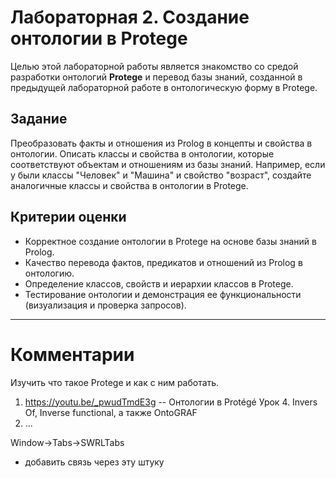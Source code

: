# Лабораторная 2. Создание онтологии в Protege

Целью этой лабораторной работы является знакомство со средой разработки
онтологий **Protege** и перевод базы знаний, созданной в предыдущей лабораторной
работе в онтологическую форму в Protege.

## Задание

Преобразовать факты и отношения из Prolog в концепты и свойства в онтологии.
Описать классы и свойства в онтологии, которые соответствуют объектам и
отношениям из базы знаний. Например, если у были классы "Человек" и "Машина" и
свойство "возраст", создайте аналогичные классы и свойства в онтологии в
Protege.

## Критерии оценки

- Корректное создание онтологии в Protege на основе базы знаний в Prolog.
- Качество перевода фактов, предикатов и отношений из Prolog в онтологию.
- Определение классов, свойств и иерархии классов в Protege.
- Тестирование онтологии и демонстрация ее функциональности (визуализация и проверка запросов).

- - -
# Комментарии
Изучить что такое Protege и как с ним работать.
1. https://youtu.be/_pwudTmdE3g -- Онтологии в Protégé Урок 4. Invers Of, Inverse functional, а также OntoGRAF
2. ...

Window->Tabs->SWRLTabs
- добавить связь через эту штуку